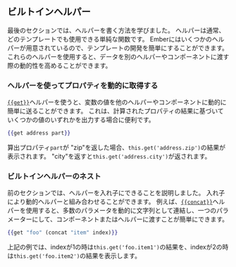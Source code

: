 <!--
## Built-in Helpers
-->

## ビルトインヘルパー

<!--
In the last section you learned how to write a helper.
A helper is usually a simple function that can be
used in any template.
Ember comes with a few helpers that can make developing your
templates a bit easier.
These helpers can allow you to be more dynamic in
passing data to another helper or component.
-->

最後のセクションでは、ヘルパーを書く方法を学びました。 ヘルパーは通常、どのテンプレートでも使用できる単純な関数です。 Emberにはいくつかのヘルパーが用意されているので、テンプレートの開発を簡単にすることができます。 これらのヘルパーを使用すると、データを別のヘルパーやコンポーネントに渡す際の動的性を高めることができます。

<!--
### Using a helper to get a property dynamically
-->

### ヘルパーを使ってプロパティを動的に取得する

<!--
The [`{{get}}`](https://www.emberjs.com/api/ember/2.16/classes/Ember.Templates.helpers/methods/get?anchor=get) helper makes it easy to dynamically send the value of a
variable to another helper or component.
This can be useful if you want
to output one of several values based on the result of a computed property.
-->

[`{{get}}`](https://www.emberjs.com/api/ember/2.16/classes/Ember.Templates.helpers/methods/get?anchor=get)ヘルパーを使うと、変数の値を他のヘルパーやコンポーネントに動的に簡単に送ることができます。
これは、計算されたプロパティの結果に基づいていくつかの値のいずれかを出力する場合に便利です。

```handlebars
{{get address part}}
```

<!--
if the `part` computed property returns "zip", this will display the result of
`this.get('address.zip')`. If it returns "city", you get `this.get('address.city')`.
-->

算出プロパティ`part`が "zip"を返した場合、`this.get('address.zip')`の結果が表示されます。
"city"を返すと`this.get('address.city')`が返されます。

<!--
### Nesting built-in helpers
-->

### ビルトインヘルパーのネスト

<!--
In the last section it was discussed that helpers can be nested.
This can be combined with these sorts of dynamic helpers.
For example, the [`{{concat}}`](https://www.emberjs.com/api/ember/2.16/classes/Ember.Templates.helpers/methods/get?anchor=concat) helper makes it easy to dynamically send
a number of parameters to a component or helper as a single parameter in the
format of a concatenated string.
-->

前のセクションでは、ヘルパーを入れ子にできることを説明しました。
入れ子により動的ヘルパーと組み合わせることができます。
例えば、[`{{concat}}`](https://www.emberjs.com/api/ember/2.16/classes/Ember.Templates.helpers/methods/get?anchor=concat)ヘルパーを使用すると、多数のパラメータを動的に文字列として連結し、一つのパラメーターにして、コンポーネントまたはヘルパーに渡すことが簡単にできます。

```handlebars
{{get "foo" (concat "item" index)}}
```

<!--
This will display the result of `this.get('foo.item1')` when index is 1,
and `this.get('foo.item2')` when index is 2, etc.
-->

上記の例では、indexが1の時は`this.get('foo.item1')`の結果を、indexが2の時は`this.get('foo.item2')`の結果を表示します。
